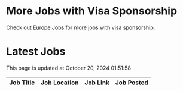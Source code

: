 # More Jobs with Visa Sponsorship

Check out [Europe Jobs](https://github.com/sureshparimi/europejobs#latest-jobs) for more jobs with visa sponsorship.

# Latest Jobs

This page is updated at October 20, 2024 01:51:58

| Job Title | Job Location | Job Link | Job Posted |
| --- | --- | --- | --- |
